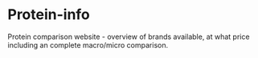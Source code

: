 # Protein-info
Protein comparison website - overview of brands available, at what price including an complete macro/micro comparison.
